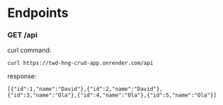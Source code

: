 # Endpoints

### GET /api

curl command:
```
curl https://twd-hng-crud-app.onrender.com/api
```

response:
```
[{"id":1,"name":"David"},{"id":2,"name":"David"},{"id":3,"name":"Ola"},{"id":4,"name":"Ola"},{"id":5,"name":"Ola"}]
```
